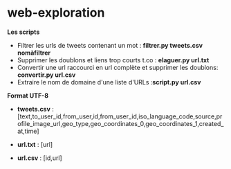 # web-exploration



**Les scripts**

- Filtrer les urls de tweets contenant un mot :  **filtrer.py tweets.csv nomàfiltrer**
- Supprimer les doublons et liens trop courts t.co :  **elaguer.py url.txt**
- Convertir une url raccourci en url complète et supprimer les doublons: **convertir.py url.csv**
- Extraire le nom de domaine d'une liste d'URLs :**script.py url.csv**

**Format UTF-8**


- **tweets.csv** : [text,to_user_id,from_user,id,from_user_id,iso_language_code,source,profile_image_url,geo_type,geo_coordinates_0,geo_coordinates_1,created_at,time]

- **url.txt** : [url]

- **url.csv** : [id,url]
